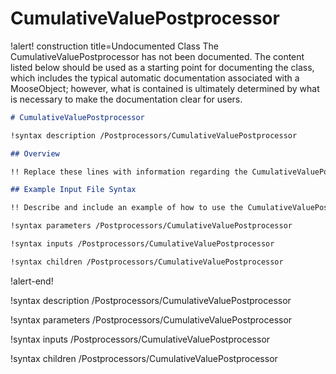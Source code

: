# CumulativeValuePostprocessor

!alert! construction title=Undocumented Class
The CumulativeValuePostprocessor has not been documented. The content listed below should be used as a starting point for
documenting the class, which includes the typical automatic documentation associated with a
MooseObject; however, what is contained is ultimately determined by what is necessary to make the
documentation clear for users.

```markdown
# CumulativeValuePostprocessor

!syntax description /Postprocessors/CumulativeValuePostprocessor

## Overview

!! Replace these lines with information regarding the CumulativeValuePostprocessor object.

## Example Input File Syntax

!! Describe and include an example of how to use the CumulativeValuePostprocessor object.

!syntax parameters /Postprocessors/CumulativeValuePostprocessor

!syntax inputs /Postprocessors/CumulativeValuePostprocessor

!syntax children /Postprocessors/CumulativeValuePostprocessor
```
!alert-end!

!syntax description /Postprocessors/CumulativeValuePostprocessor

!syntax parameters /Postprocessors/CumulativeValuePostprocessor

!syntax inputs /Postprocessors/CumulativeValuePostprocessor

!syntax children /Postprocessors/CumulativeValuePostprocessor
